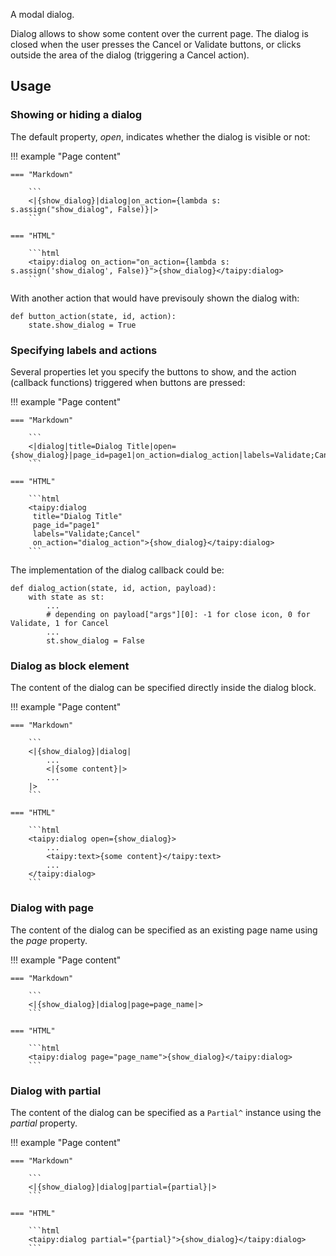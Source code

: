 A modal dialog.

Dialog allows to show some content over the current page.
The dialog is closed when the user presses the Cancel or Validate buttons, or clicks outside the area of the dialog (triggering a Cancel action).

## Usage

### Showing or hiding a dialog

The default property, _open_, indicates whether the dialog is visible or not:

!!! example "Page content"

    === "Markdown"

        ```
        <|{show_dialog}|dialog|on_action={lambda s: s.assign("show_dialog", False)}|>
        ```
  
    === "HTML"

        ```html
        <taipy:dialog on_action="on_action={lambda s: s.assign('show_dialog', False)}">{show_dialog}</taipy:dialog>
        ```

With another action that would have previsouly shown the dialog with:

```py3
def button_action(state, id, action):
    state.show_dialog = True
```


### Specifying labels and actions

Several properties let you specify the buttons to show,
and the action (callback functions) triggered when buttons are pressed:

!!! example "Page content"

    === "Markdown"

        ```
        <|dialog|title=Dialog Title|open={show_dialog}|page_id=page1|on_action=dialog_action|labels=Validate;Cancel|>
        ```
  
    === "HTML"

        ```html
        <taipy:dialog
         title="Dialog Title"
         page_id="page1"
         labels="Validate;Cancel"
         on_action="dialog_action">{show_dialog}</taipy:dialog>
        ```

The implementation of the dialog callback could be:

```py3
def dialog_action(state, id, action, payload):
    with state as st:
        ...
        # depending on payload["args"][0]: -1 for close icon, 0 for Validate, 1 for Cancel
        ...
        st.show_dialog = False
```

### Dialog as block element

The content of the dialog can be specified directly inside the dialog block.

!!! example "Page content"

    === "Markdown"

        ```
        <|{show_dialog}|dialog|
            ...
            <|{some content}|>
            ...
        |>
        ```
  
    === "HTML"

        ```html
        <taipy:dialog open={show_dialog}>
            ...
            <taipy:text>{some content}</taipy:text>
            ...
        </taipy:dialog>
        ```

### Dialog with page

The content of the dialog can be specified as an existing page name using the _page_ property.

!!! example "Page content"

    === "Markdown"

        ```
        <|{show_dialog}|dialog|page=page_name|>
        ```
  
    === "HTML"

        ```html
        <taipy:dialog page="page_name">{show_dialog}</taipy:dialog>
        ```

### Dialog with partial

The content of the dialog can be specified as a `Partial^` instance using the _partial_ property.

!!! example "Page content"

    === "Markdown"

        ```
        <|{show_dialog}|dialog|partial={partial}|>
        ```
  
    === "HTML"

        ```html
        <taipy:dialog partial="{partial}">{show_dialog}</taipy:dialog>
        ```
